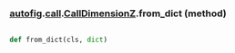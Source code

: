 ### [autofig](autofig.md).[call](autofig.call.md).[CallDimensionZ](autofig.call.CallDimensionZ.md).from_dict (method)


```py

def from_dict(cls, dict)

```


